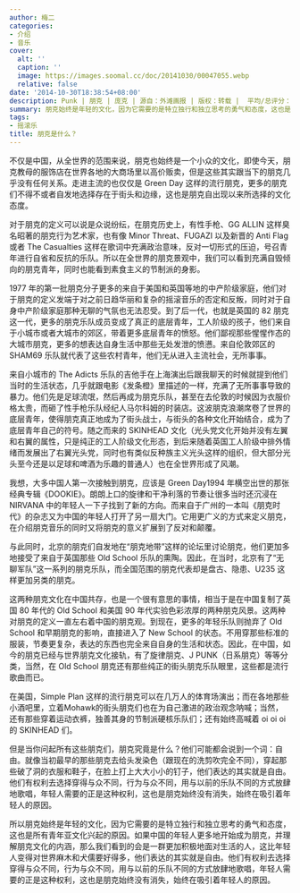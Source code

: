 ```yaml
---
author: 梅二
categories:
- 介绍
- 音乐
cover:
  alt: ''
  caption: ''
  image: https://images.soomal.cc/doc/20141030/00047055.webp
  relative: false
date: '2014-10-30T18:38:54+08:00'
description: Punk | 朋克 | 庞克 | 源自：外滩画报 | 版权：转载 |  平均/总评分：06.83/41
summary: 朋克始终是年轻的文化，因为它需要的是特立独行和独立思考的勇气和态度，这也是所有青年亚文化兴起的原因。如果中国的年轻人更多地开始成为朋克，并理解朋克文化的内涵，那么我们看到的会是一群更加积极地面对生活的人，这比年轻人变得对世界麻木和犬儒要好得多，他们表达的其实就是自由……
tags:
- 摇滚乐
title: 朋克是什么？
---
```


不仅是中国，从全世界的范围来说，朋克也始终是一个小众的文化，即使今天，朋克教母的服饰店在世界各地的大商场里以高价贩卖，但是这些其实跟当下的朋克几乎没有任何关系。走进主流的也仅仅是 Green Day 这样的流行朋克，更多的朋克们不得不或者自发地选择存在于街头和边缘，这也是朋克自出现以来所选择的文化态度。

对于朋克的定义可以说是众说纷纭，在朋克历史上，有性手枪、GG ALLIN 这样臭名昭著的朋克行为艺术家，也有像 Minor Threat、FUGAZI 以及新晋的 Anti Flag 或者 The Casualties 这样在歌词中充满政治意味，反对一切形式的压迫，号召青年进行自省和反抗的乐队。所以在全世界的朋克景观中，我们可以看到充满自毁倾向的朋克青年，同时也能看到素食主义的节制派的身影。

1977 年的第一批朋克分子更多的来自于美国和英国等地的中产阶级家庭，他们对于朋克的定义发端于对之前日趋华丽和复杂的摇滚音乐的否定和反叛，同时对于自身中产阶级家庭那种无聊的气氛也无法忍受。到了后一代，也就是英国的 82 朋克这一代，更多的朋克乐队成员变成了真正的底层青年，工人阶级的孩子，他们来自于小城市或者大城市的郊区，带着更多底层青年的愤怒。他们鄙视那些惺惺作态的大城市朋克，更多的想表达自身生活中那些无处发泄的愤懑。来自伦敦郊区的 SHAM69 乐队就代表了这些农村青年，他们无从进入主流社会，无所事事。

来自小城市的 The Adicts 乐队的吉他手在上海演出后跟我聊天的时候就提到他们当时的生活状态，几乎就跟电影《发条橙》里描述的一样，充满了无所事事导致的暴力。他们先是足球流氓，然后再成为朋克乐队，甚至在去伦敦的时候因为衣服价格太贵，而砸了性手枪乐队经纪人马尔科姆的时装店。这波朋克浪潮席卷了世界的底层青年，使得朋克真正地成为了街头战士，与街头的各种文化开始结合，成为了底层青年自己的符号。随之而来的 SKINHEAD 文化（光头党文化开始并没有左翼和右翼的属性，只是纯正的工人阶级文化形态，到后来随着英国工人阶级中排外情绪而发展出了右翼光头党，同时也有类似反种族主义光头这样的组织，但大部分光头至今还是以足球和啤酒为乐趣的普通人）也在全世界形成了风潮。

我想，大多中国人第一次接触到朋克，应该是 Green Day1994 年横空出世的那张经典专辑《DOOKIE》。朗朗上口的旋律和干净利落的节奏让很多当时还沉浸在 NIRVANA 中的年轻人一下子找到了新的方向。而来自于广州的一本叫《朋克时代》的杂志又为中国的年轻人打开了另一扇大门。它用更广义的方式来定义朋克，在介绍朋克音乐的同时又将朋克的意义扩展到了反对和颠覆。

与此同时，北京的朋克们自发地在“朋克地带”这样的论坛里讨论朋克，他们更加多地接受了来自于英国那些 Old School 乐队的熏陶。因此，在当时，北京有了“无聊军队”这一系列的朋克乐队，而全国范围的朋克代表却是盘古、隐患、U235 这样更加另类的朋克。

这两种朋克文化在中国共存，也是一个很有意思的事情，相当于是在中国复制了英国 80 年代的 Old School 和美国 90 年代实验色彩浓厚的两种朋克风景。这两种对朋克的定义一直左右着中国的朋克观。到现在，更多的年轻乐队则抛弃了 Old School 和早期朋克的影响，直接进入了 New School 的状态。不用穿那些标准的服装，节奏更复杂，表达的东西也完全来自自身的生活和状态。因此，在中国，如今的朋克已经与世界朋克文化接轨，有了旋律朋克、J PUNK（日系朋克）等等分类，当然，在 Old School 朋克还有那些纯正的街头朋克乐队眼里，这些都是流行歌曲而已。

在美国，Simple Plan 这样的流行朋克可以在几万人的体育场演出；而在各地那些小酒吧里，立着Mohawk的街头朋克们也在为自己激进的政治观念呐喊；当然，还有那些穿着运动衣裤，独善其身的节制派硬核乐队们；还有始终高喊着 oi oi oi 的 SKINHEAD 们。

但是当你问起所有这些朋克们，朋克究竟是什么？他们可能都会说到一个词：自由。就像当初最早的那些朋克去给头发染色（跟现在的洗剪吹完全不同），穿起那些破了洞的衣服和鞋子，在脸上打上大大小小的钉子，他们表达的其实就是自由。他们有权利去选择穿得与众不同，行为与众不同，用与以前的乐队不同的方式放肆地歌唱，年轻人需要的正是这种权利，这也是朋克始终没有消失，始终在吸引着年轻人的原因。

所以朋克始终是年轻的文化，因为它需要的是特立独行和独立思考的勇气和态度，这也是所有青年亚文化兴起的原因。如果中国的年轻人更多地开始成为朋克，并理解朋克文化的内涵，那么我们看到的会是一群更加积极地面对生活的人，这比年轻人变得对世界麻木和犬儒要好得多，他们表达的其实就是自由。他们有权利去选择穿得与众不同，行为与众不同，用与以前的乐队不同的方式放肆地歌唱，年轻人需要的正是这种权利，这也是朋克始终没有消失，始终在吸引着年轻人的原因。